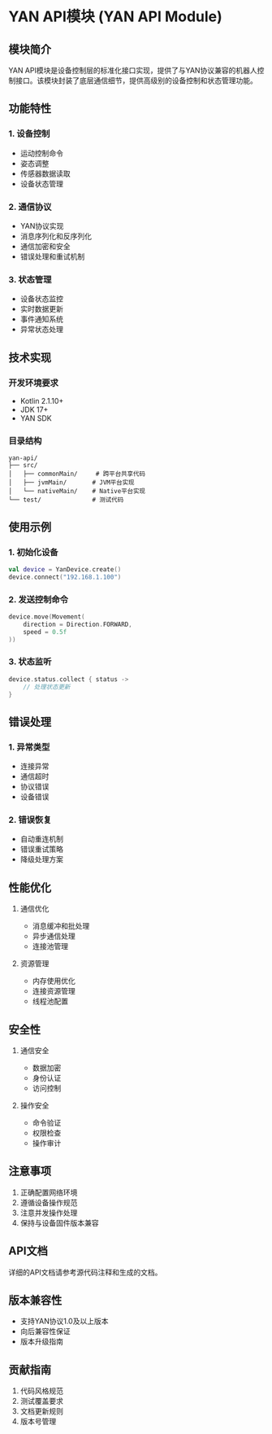 # YAN API模块 (YAN API Module)

## 模块简介

YAN API模块是设备控制层的标准化接口实现，提供了与YAN协议兼容的机器人控制接口。该模块封装了底层通信细节，提供高级别的设备控制和状态管理功能。

## 功能特性

### 1. 设备控制
- 运动控制命令
- 姿态调整
- 传感器数据读取
- 设备状态管理

### 2. 通信协议
- YAN协议实现
- 消息序列化和反序列化
- 通信加密和安全
- 错误处理和重试机制

### 3. 状态管理
- 设备状态监控
- 实时数据更新
- 事件通知系统
- 异常状态处理

## 技术实现

### 开发环境要求
- Kotlin 2.1.10+
- JDK 17+
- YAN SDK

### 目录结构
```
yan-api/
├── src/
│   ├── commonMain/     # 跨平台共享代码
│   ├── jvmMain/       # JVM平台实现
│   └── nativeMain/    # Native平台实现
└── test/              # 测试代码
```

## 使用示例

### 1. 初始化设备
```kotlin
val device = YanDevice.create()
device.connect("192.168.1.100")
```

### 2. 发送控制命令
```kotlin
device.move(Movement(
    direction = Direction.FORWARD,
    speed = 0.5f
))
```

### 3. 状态监听
```kotlin
device.status.collect { status ->
    // 处理状态更新
}
```

## 错误处理

### 1. 异常类型
- 连接异常
- 通信超时
- 协议错误
- 设备错误

### 2. 错误恢复
- 自动重连机制
- 错误重试策略
- 降级处理方案

## 性能优化

1. 通信优化
   - 消息缓冲和批处理
   - 异步通信处理
   - 连接池管理

2. 资源管理
   - 内存使用优化
   - 连接资源管理
   - 线程池配置

## 安全性

1. 通信安全
   - 数据加密
   - 身份认证
   - 访问控制

2. 操作安全
   - 命令验证
   - 权限检查
   - 操作审计

## 注意事项

1. 正确配置网络环境
2. 遵循设备操作规范
3. 注意并发操作处理
4. 保持与设备固件版本兼容

## API文档

详细的API文档请参考源代码注释和生成的文档。

## 版本兼容性

- 支持YAN协议1.0及以上版本
- 向后兼容性保证
- 版本升级指南

## 贡献指南

1. 代码风格规范
2. 测试覆盖要求
3. 文档更新规则
4. 版本号管理
